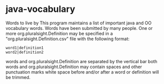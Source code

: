 # java-vocabulary
Words to live by
This program maintains a list of important java and OO vocabulary words.  Words have been
submitted by many people.  One or more org.pluralsight.Definition may be specified in a "org.pluralsight.Definition.csv"
file with the following format:

```
word1|definition1
word2|definition2
```
words and org.pluralsight.Definition are separated by the vertical bar
both words and org.pluralsight.Definition may contain spaces and other punctuation marks
white space before and/or after a word or definition will be trimmed.
